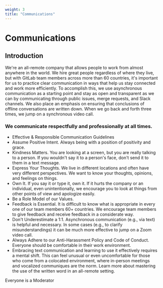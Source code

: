 ```yaml
---
weight: 3
title: "Communications"
---
```


# Communications

## Introduction
We're an all-remote company that allows people to work from almost anywhere in the world. We hire great people regardless of where they live, but with GitLab team members across more than 60 countries, it's important for us to practice clear communication in ways that help us stay connected and work more efficiently. To accomplish this, we use asynchronous communication as a starting point and stay as open and transparent as we can by communicating through public issues, merge requests, and Slack channels. We also place an emphasis on ensuring that conclusions of offline conversations are written down. When we go back and forth three times, we jump on a synchronous video call.

### We communicate respectfully and professionally at all times.

- Effective & Responsible Communication Guidelines
- Assume Positive Intent. Always being with a position of positivity and grace.
- Kindness Matters. You are looking at a screen, but you are really talking to a person. If you wouldn't say it to a person's face, don't send it to them in a text message.
- Express Your Thoughts. We live in different locations and often have very different perspectives. We want to know your thoughts, opinions, and feelings on things.
- Own It. If you say it or type it, own it. If it hurts the company or an individual, even unintentionally, we encourage you to look at things from other points of view and apologize easily.
- Be a Role Model of our Values.
- Feedback is Essential. It is difficult to know what is appropriate in every one of our team members 60+ countries. We encourage team members to give feedback and receive feedback in a considerate way.
- Don't Underestimate a 1:1. Asynchronous communication (e.g., via text) is helpful and necessary. In some cases (e.g., to clarify misunderstandings) it can be much more effective to jump on a Zoom video call.
- Always Adhere to our Anti-Harassment Policy and Code of Conduct. Everyone should be comfortable in their work environment.
- Embracing text communication and learning to use it effectively requires a mental shift. This can feel unusual or even uncomfortable for those who come from a colocated environment, where in-person meetings and vocalized communiques are the norm. Learn more about mastering the use of the written word in an all-remote setting.

Everyone is a Moderator
